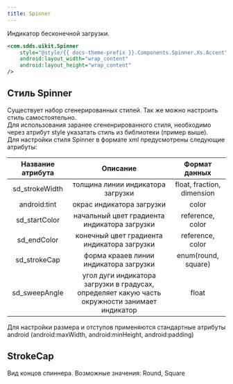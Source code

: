 ```yaml
---
title: Spinner
---
```


Индикатор бесконечной загрузки.

```xml
<com.sdds.uikit.Spinner
    style="@style/{{ docs-theme-prefix }}.Components.Spinner.Xs.Accent"
    android:layout_width="wrap_content"
    android:layout_height="wrap_content" 
/>
```

## Стиль Spinner

Существует набор сгенерированных стилей. Так же можно настроить стиль самостоятельно.  
Для использования заранее сгененрированного стиля, необходимо через атрибут style указатать стиль из библиотеки (пример выше).  
Для настройки стиля Spinner в формате xml предусмотрены следующие атрибуты:

|Название атрибута|Описание|Формат данных|
|:-:|:-:|:-:|
|sd_strokeWidth|толщина линии индикатора загрузки| float, fraction, dimension|
|android:tint|окрас индикатора загрузки|color|
|sd_startColor|начальный цвет градиента индикатора загрузки|reference, color|
|sd_endColor|конечный цвет градиента индикатора загрузки|reference, color|
|sd_strokeCap|форма крааев линии индикатора загрузки|enum(round, square)|
|sd_sweepAngle|угол дуги индикатора загрузки в градусах, определяет какую часть окружности занимает индикатор|float|

Для настройки размера и отступов применяются стандартные атрибуты android (android:maxWidth, android:minHeight, android:padding)

## StrokeCap

Вид концов спиннера. Возможные значения: Round, Square
